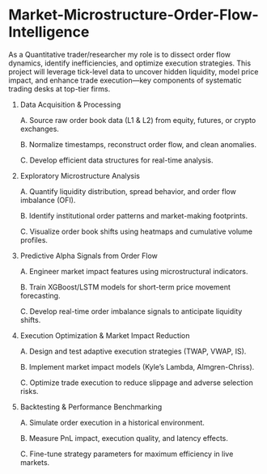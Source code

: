 # Market-Microstructure-Order-Flow-Intelligence
As a Quantitative trader/researcher my role is to dissect order flow dynamics, identify inefficiencies, and optimize execution strategies. This project will leverage tick-level data to uncover hidden liquidity, model price impact, and enhance trade execution—key components of systematic trading desks at top-tier firms.

1. Data Acquisition & Processing

      A. Source raw order book data (L1 & L2) from equity, futures, or crypto exchanges.

      B. Normalize timestamps, reconstruct order flow, and clean anomalies.

      C. Develop efficient data structures for real-time analysis.

2. Exploratory Microstructure Analysis

      A. Quantify liquidity distribution, spread behavior, and order flow imbalance (OFI).
   
      B. Identify institutional order patterns and market-making footprints.
   
      C. Visualize order book shifts using heatmaps and cumulative volume profiles.

4. Predictive Alpha Signals from Order Flow

      A. Engineer market impact features using microstructural indicators.
  
      B. Train XGBoost/LSTM models for short-term price movement forecasting.

      C. Develop real-time order imbalance signals to anticipate liquidity shifts.

4. Execution Optimization & Market Impact Reduction

      A. Design and test adaptive execution strategies (TWAP, VWAP, IS).
   
      B. Implement market impact models (Kyle’s Lambda, Almgren-Chriss).
   
      C. Optimize trade execution to reduce slippage and adverse selection risks.

6. Backtesting & Performance Benchmarking

      A. Simulate order execution in a historical environment.
   
      B. Measure PnL impact, execution quality, and latency effects.
   
      C. Fine-tune strategy parameters for maximum efficiency in live markets.

